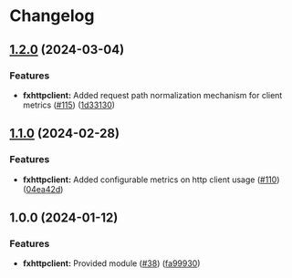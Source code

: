 # Changelog

## [1.2.0](https://github.com/ankorstore/yokai/compare/fxhttpclient/v1.1.0...fxhttpclient/v1.2.0) (2024-03-04)


### Features

* **fxhttpclient:** Added request path normalization mechanism for client metrics ([#115](https://github.com/ankorstore/yokai/issues/115)) ([1d33130](https://github.com/ankorstore/yokai/commit/1d331308dfd1d377bd097c21336a67663593efcb))

## [1.1.0](https://github.com/ankorstore/yokai/compare/fxhttpclient/v1.0.0...fxhttpclient/v1.1.0) (2024-02-28)


### Features

* **fxhttpclient:** Added configurable metrics on http client usage ([#110](https://github.com/ankorstore/yokai/issues/110)) ([04ea42d](https://github.com/ankorstore/yokai/commit/04ea42d717cef522c8af8875cb9c9ed930974bdf))

## 1.0.0 (2024-01-12)


### Features

* **fxhttpclient:** Provided module ([#38](https://github.com/ankorstore/yokai/issues/38)) ([fa99930](https://github.com/ankorstore/yokai/commit/fa99930f2c73eb031656c13732be06067101fcdd))

